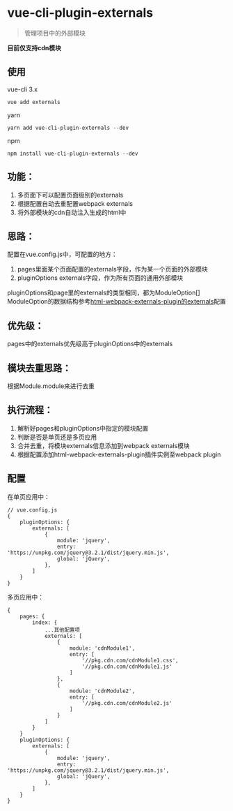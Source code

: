 # vue-cli-plugin-externals

> 管理项目中的外部模块

**目前仅支持cdn模块**

## 使用

vue-cli 3.x

```
vue add externals
```

yarn

```
yarn add vue-cli-plugin-externals --dev
```

npm

```
npm install vue-cli-plugin-externals --dev
```

## 功能：

1. 多页面下可以配置页面级别的externals
2. 根据配置自动去重配置webpack externals
3. 将外部模块的cdn自动注入生成的html中

## 思路：

配置在vue.config.js中，可配置的地方：

1. pages里面某个页面配置的externals字段，作为某一个页面的外部模块
2. pluginOptions externals字段，作为所有页面的通用外部模块

pluginOptions和page里的externals的类型相同，都为ModuleOption[]
ModuleOption的数据结构参考[html-webpack-externals-plugin的externals](https://github.com/mmiller42/html-webpack-externals-plugin#cdn-example)配置

## 优先级：

pages中的externals优先级高于pluginOptions中的externals

## 模块去重思路：

根据Module.module来进行去重

## 执行流程：

1. 解析好pages和pluginOptions中指定的模块配置
2. 判断是否是单页还是多页应用
3. 合并去重，将模块externals信息添加到webpack externals模块
4. 根据配置添加html-webpack-externals-plugin插件实例至webpack plugin

## 配置

在单页应用中：

```
// vue.config.js
{
    pluginOptions: {
        externals: [
            {
                module: 'jquery',
                entry: 'https://unpkg.com/jquery@3.2.1/dist/jquery.min.js',
                global: 'jQuery',
            },
        ]
    }
}
```

多页应用中：

```
{
    pages: {
        index: {
            ...其他配置项
            externals: [
                {
                    module: 'cdnModule1',
                    entry: [
                        '//pkg.cdn.com/cdnModule1.css',
                        '//pkg.cdn.com/cdnModule1.js'
                    ]
                },
                {
                    module: 'cdnModule2',
                    entry: [
                        '//pkg.cdn.com/cdnModule2.js'
                    ]
                }
            ]
        }
    }
    pluginOptions: {
        externals: [
            {
                module: 'jquery',
                entry: 'https://unpkg.com/jquery@3.2.1/dist/jquery.min.js',
                global: 'jQuery',
            },
        ]
    }
}
```


